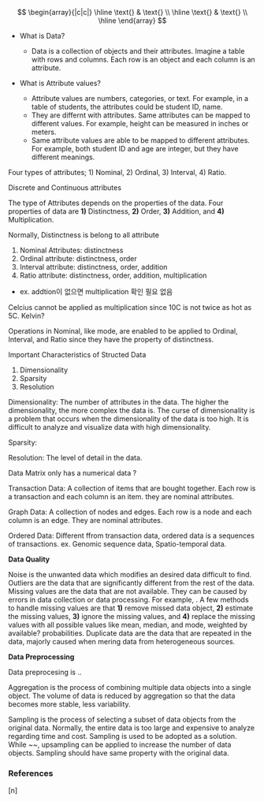 $$
\begin{array}{|c|c|}
\hline
\text{} & \text{} \\
\hline
\text{} & \text{} \\
\hline
\end{array}
$$

* What is Data?
    - Data is a collection of objects and their attributes. Imagine a table with rows and columns. Each row is an object and each column is an attribute.

* What is Attribute values?
    - Attribute values are numbers, categories, or text. For example, in a table of students, the attributes could be student ID, name.
    - They are differnt with attributes. Same attributes can be mapped to different values. For example, height can be measured in inches or meters.
    - Same attribute values are able to be mapped to different attributes. For example, both student ID and age are integer, but they have different meanings.

Four types of attributes; 1) Nominal, 2) Ordinal, 3) Interval, 4) Ratio.

Discrete and Continuous attributes

The type of Attributes depends on the properties of the data. Four properties of data are **1)** Distinctness, **2)** Order, **3)** Addition, and **4)** Multiplication.

Normally, Distinctness is belong to all attribute

1) Nominal Attributes: distinctness
2) Ordinal attribute: distinctness, order
3) Interval attribute: distinctness, order, addition
4) Ratio attribute: distinctness, order, addition, multiplication
- ex. addtion이 없으면 multiplication 확인 필요 없음

Celcius cannot be applied as multiplication since 10C is not twice as hot as 5C. Kelvin?

Operations in Nominal, like mode, are enabled to be applied to Ordinal, Interval, and Ratio since they have the property of distinctness.

Important Characteristics of Structed Data
1) Dimensionality
2) Sparsity
3) Resolution

Dimensionality: The number of attributes in the data. The higher the dimensionality, the more complex the data is. The curse of dimensionality is a problem that occurs when the dimensionality of the data is too high. It is difficult to analyze and visualize data with high dimensionality.

Sparsity:

Resolution: The level of detail in the data.

Data Matrix only has a numerical data ?

Transaction Data: A collection of items that are bought together. Each row is a transaction and each column is an item. they are nominal attributes.

Graph Data: A collection of nodes and edges. Each row is a node and each column is an edge. They are nominal attributes.

Ordered Data: Different ffrom transaction data, ordered data is a sequences of transactions. ex. Genomic sequence data, Spatio-temporal data.

**Data Quality**

Noise is the unwanted data which modifies an desired data difficult to find.
Outliers are the data that are significantly different from the rest of the data.
Missing values are the data that are not available. They can be caused by errors in data collection or data processing. For example, . A few methods to handle missing values are that **1)** remove missed data object, **2)** estimate the missing values, **3)** ignore the missing values, and **4)** replace the missing values with all possible values like mean, median, and mode, weighted by available? probabilities.
Duplicate data are the data that are repeated in the data, majorly caused when mering data from heterogeneous sources.

**Data Preprocessing**

Data preprocesing is ..

Aggregation is the process of combining multiple data objects into a single object. The volume of data is reduced by aggregation so that the data becomes more stable, less variability.

Sampling is the process of selecting a subset of data objects from the original data. Normally, the entire data is too large and expensive to analyze regarding time and cost. Sampling is used to be adopted as a solution. While ~~, upsampling can be applied to increase the number of data objects.
Sampling should have same property with the original data.


### References

$\tag*{}\label{n} \text{[n] }$
